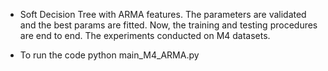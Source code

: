 - Soft Decision Tree with ARMA features. The parameters are validated and the best params are fitted. Now, the training and testing procedures are end to end. The experiments conducted on M4 datasets. 

- To run the code
   python main_M4_ARMA.py 

